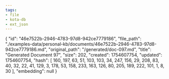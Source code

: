 ```yaml
---
tags:
- file
- kota-db
- ext_json
---
```

{
  "id": "46e7522b-2946-4783-97d8-942ce7779186",
  "file_path": "./examples-data/personal-kb/documents/46e7522b-2946-4783-97d8-942ce7779186.md",
  "original_path": "/generated/doc-097.md",
  "title": "Generated Document 97",
  "size": 202,
  "created": 1754607754,
  "updated": 1754607754,
  "hash": [
    160,
    197,
    63,
    51,
    103,
    103,
    34,
    247,
    156,
    29,
    208,
    83,
    40,
    32,
    22,
    41,
    129,
    3,
    178,
    53,
    158,
    233,
    163,
    126,
    80,
    205,
    189,
    222,
    101,
    1,
    8,
    30
  ],
  "embedding": null
}